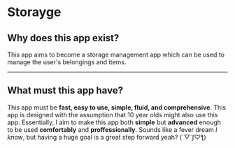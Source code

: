 # Storayge


## Why does this app exist?
This app aims to become a storage management app which can be used to manage the user's belongings and items.  

---

## What must this app have?
This app must be **fast, easy to use, simple, fluid, and comprehensive**. This app is designed with the assumption that 10 year olds might also use this app. Essentially, I aim to make this app both **simple** but **advanced** enough to be used **comfortably** and **proffessionally**. Sounds like a fever dream *I know*, but having a huge goal is a great step forward yeah? (´▽`ʃ♡ƪ)


